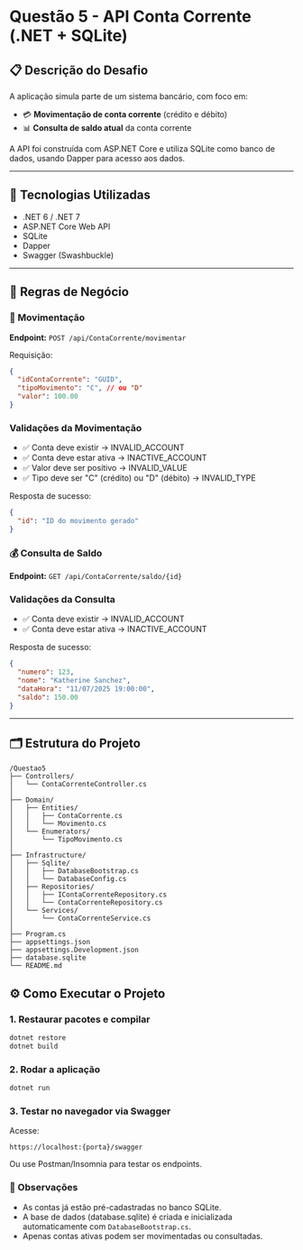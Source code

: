 # Questão 5 - API Conta Corrente (.NET + SQLite)

## 📋 Descrição do Desafio

A aplicação simula parte de um sistema bancário, com foco em:

- 💳 **Movimentação de conta corrente** (crédito e débito)
- 📊 **Consulta de saldo atual** da conta corrente

A API foi construída com ASP.NET Core e utiliza SQLite como banco de dados, usando Dapper para acesso aos dados.

---

## 🚀 Tecnologias Utilizadas

- .NET 6 / .NET 7
- ASP.NET Core Web API
- SQLite
- Dapper
- Swagger (Swashbuckle)

---

## 🧠 Regras de Negócio

### 🔁 Movimentação

**Endpoint:** `POST /api/ContaCorrente/movimentar`

Requisição:

```json
{
  "idContaCorrente": "GUID",
  "tipoMovimento": "C", // ou "D"
  "valor": 100.00
}
```

### Validações da Movimentação

- ✅ Conta deve existir → INVALID_ACCOUNT
- ✅ Conta deve estar ativa → INACTIVE_ACCOUNT
- ✅ Valor deve ser positivo → INVALID_VALUE
- ✅ Tipo deve ser "C" (crédito) ou "D" (débito) → INVALID_TYPE

Resposta de sucesso:

```json
{
  "id": "ID do movimento gerado"
}
```

### 💰 Consulta de Saldo

**Endpoint:** `GET /api/ContaCorrente/saldo/{id}`

### Validações da Consulta

- ✅ Conta deve existir → INVALID_ACCOUNT
- ✅ Conta deve estar ativa → INACTIVE_ACCOUNT

Resposta de sucesso:

```json
{
  "numero": 123,
  "nome": "Katherine Sanchez",
  "dataHora": "11/07/2025 19:00:00",
  "saldo": 150.00
}
```

---

## 🗂️ Estrutura do Projeto

``` plaintext
/Questao5
├── Controllers/
│   └── ContaCorrenteController.cs
│
├── Domain/
│   ├── Entities/
│   │   ├── ContaCorrente.cs
│   │   └── Movimento.cs
│   └── Enumerators/
│       └── TipoMovimento.cs
│
├── Infrastructure/
│   ├── Sqlite/
│   │   ├── DatabaseBootstrap.cs
│   │   └── DatabaseConfig.cs
│   ├── Repositories/
│   │   ├── IContaCorrenteRepository.cs
│   │   └── ContaCorrenteRepository.cs
│   └── Services/
│       └── ContaCorrenteService.cs
│
├── Program.cs
├── appsettings.json
├── appsettings.Development.json
├── database.sqlite
└── README.md
```

## ⚙️ Como Executar o Projeto

### 1. Restaurar pacotes e compilar

``` bash
dotnet restore
dotnet build
```

### 2. Rodar a aplicação

``` bash
dotnet run
```

### 3. Testar no navegador via Swagger

Acesse:

``` http
https://localhost:{porta}/swagger
```

Ou use Postman/Insomnia para testar os endpoints.

### 🛑 Observações

- As contas já estão pré-cadastradas no banco SQLite.
- A base de dados (database.sqlite) é criada e inicializada automaticamente com `DatabaseBootstrap.cs`.
- Apenas contas ativas podem ser movimentadas ou consultadas.
